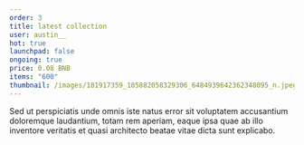 ```yaml
---
order: 3
title: latest collection
user: austin__
hot: true
launchpad: false
ongoing: true
price: 0.08 BNB
items: "600"
thumbnail: /images/181917359_105882058329306_6484939642362348095_n.jpeg
---
```

Sed ut perspiciatis unde omnis iste natus error sit voluptatem accusantium doloremque laudantium, totam rem aperiam, eaque ipsa quae ab illo inventore veritatis et quasi architecto beatae vitae dicta sunt explicabo.